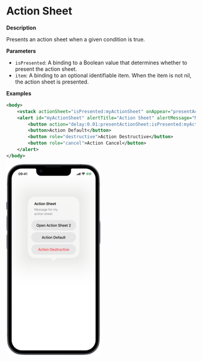 # Action Sheet

**Description**

Presents an action sheet when a given condition is true.

**Parameters**

- `isPresented`: A binding to a Boolean value that determines whether to present the action sheet.
- `item`: A binding to an optional identifiable item. When the item is not nil, the action sheet is presented.

**Examples**

```xml
<body>
    <vstack actionSheet="isPresented:myActionSheet" onAppear="presentActionSheet:isPresented:myActionSheet"/>
    <alert id="myActionSheet" alertTitle="Action Sheet" alertMessage="Message for my action sheet">
        <button action="delay:0.01:presentActionSheet:isPresented:myActionSheet2">Open Action Sheet 2</button>
        <button>Action Default</button>
        <button role="destructive">Action Destructive</button>
        <button role="cancel">Action Cancel</button>
    </alert>
</body>
```
<img src="/Screenshots/Modifiers/Controls/actionSheet_1.png" width="250" alt="Screenshot">
